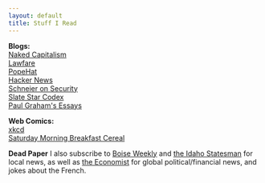 ```yaml
---
layout: default
title: Stuff I Read
---
```


**Blogs:**  
[Naked Capitalism](http://www.nakedcapitalism.com/)  
[Lawfare](https://lawfareblog.com/)  
[PopeHat](https://www.popehat.com/)  
[Hacker News](https://news.ycombinator.com/")  
[Schneier on Security](https://www.schneier.com/")  
[Slate Star Codex](http://slatestarcodex.com/)  
[Paul Graham's Essays](http://paulgraham.com/articles.html)  

**Web Comics:**  
[xkcd](https://xkcd.com/)  
[Saturday Morning Breakfast Cereal](http://smbc-comics.com/)

**Dead Paper**
I also subscribe to [Boise Weekly](http://www.boiseweekly.com/) and [the Idaho Statesman](http://www.idahostatesman.com/) for local news, as well as [the Economist](http://www.economist.com/) for global political/financial news, and jokes about the French.